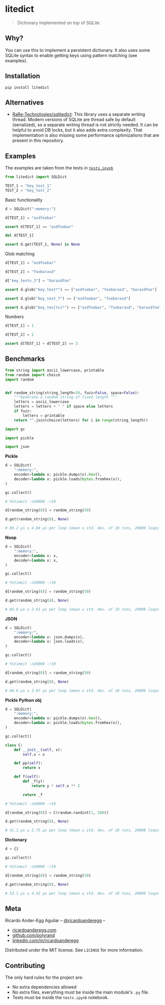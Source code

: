 # litedict

> Dictionary implemented on top of SQLite

## Why?

You can use this to implement a persistent dictionary. It also uses some SQLite syntax to enable getting keys using pattern matching (see examples).

## Installation

```
pip install litedict
```

## Alternatives

* [RaRe-Technologies/sqlitedict](https://github.com/RaRe-Technologies/sqlitedict): This library uses a separate writing thread. Modern versions of SQLite are thread safe by default (serialized), so a separate writing thread is not strictly needed. It can be helpful to avoid DB locks, but it also adds extra complexity. That implementation is also missing some performance optimizations that are present in this repository.

## Examples

The examples are taken from the tests in [`tests.ipynb`](./tests.ipynb)


```python
from litedict import SQLDict

TEST_1 = "key_test_1"
TEST_2 = "key_test_2"
```

Basic functionality


```python
d = SQLDict(":memory:")

d[TEST_1] = "asdfoobar"

assert d[TEST_1] == "asdfoobar"

del d[TEST_1]

assert d.get(TEST_1, None) is None
```

Glob matching


```python
d[TEST_1] = "asdfoobar"

d[TEST_2] = "foobarasd"

d["key_testx_3"] = "barasdfoo"

assert d.glob("key_test*") == ["asdfoobar", "foobarasd", "barasdfoo"]

assert d.glob("key_test_?") == ["asdfoobar", "foobarasd"]

assert d.glob("key_tes[tx]*") == ["asdfoobar", "foobarasd", "barasdfoo"]
```

Numbers


```python
d[TEST_1] = 1

d[TEST_2] = 2

assert d[TEST_1] + d[TEST_2] == 3
```

## Benchmarks


```python
from string import ascii_lowercase, printable
from random import choice
import random


def random_string(string_length=10, fuzz=False, space=False):
    """Generate a random string of fixed length """
    letters = ascii_lowercase
    letters = letters + " " if space else letters
    if fuzz:
        letters = printable
    return "".join(choice(letters) for i in range(string_length))
```


```python
import gc

import pickle

import json
```

**Pickle**


```python
d = SQLDict(
    ":memory:",
    encoder=lambda x: pickle.dumps(x).hex(),
    decoder=lambda x: pickle.loads(bytes.fromhex(x)),
)

gc.collect()

# %%timeit -n20000 -r10

d[random_string(8)] = random_string(50)

d.get(random_string(8), None)

# 69.2 µs ± 4.84 µs per loop (mean ± std. dev. of 10 runs, 20000 loops each)
```

**Noop**

```python
d = SQLDict(
    ":memory:",
    encoder=lambda x: x,
    decoder=lambda x: x,
)

gc.collect()

# %%timeit -n20000 -r10

d[random_string(8)] = random_string(50)

d.get(random_string(8), None)

# 66.8 µs ± 2.41 µs per loop (mean ± std. dev. of 10 runs, 20000 loops each)
```

**JSON**

```python
d = SQLDict(
    ":memory:",
    encoder=lambda x: json.dumps(x),
    decoder=lambda x: json.loads(x),
)

gc.collect()

# %%timeit -n20000 -r10

d[random_string(8)] = random_string(50)

d.get(random_string(8), None)

# 68.6 µs ± 3.07 µs per loop (mean ± std. dev. of 10 runs, 20000 loops each)
```

**Pickle Python obj**


```python
d = SQLDict(
    ":memory:",
    encoder=lambda x: pickle.dumps(x).hex(),
    decoder=lambda x: pickle.loads(bytes.fromhex(x)),
)

gc.collect()

class C:
    def __init__(self, x):
        self.x = x

    def pp(self):
        return x

    def f(self):
        def _f(y):
            return y * self.x ** 2

        return _f

# %%timeit -n20000 -r10

d[random_string(8)] = C(random.randint(1, 200))

d.get(random_string(8), None)

# 41.1 µs ± 2.75 µs per loop (mean ± std. dev. of 10 runs, 20000 loops each)
```


**Dictionary**


```python
d = {}

gc.collect()

# %%timeit -n20000 -r10

d[random_string(8)] = random_string(50)

d.get(random_string(8), None)

# 53.1 µs ± 4.42 µs per loop (mean ± std. dev. of 10 runs, 20000 loops each)
```


## Meta


Ricardo Ander-Egg Aguilar – [@ricardoanderegg](https://twitter.com/ricardoanderegg) –

- [ricardoanderegg.com](http://ricardoanderegg.com/)
- [github.com/polyrand](https://github.com/polyrand/)
- [linkedin.com/in/ricardoanderegg](http://linkedin.com/in/ricardoanderegg)

Distributed under the MIT license. See ``LICENSE`` for more information.

## Contributing

The only hard rules for the project are:

* No extra dependencies allowed
* No extra files, everything must be inside the main module's `.py` file.
* Tests must be inside the `tests.ipynb` notebook.